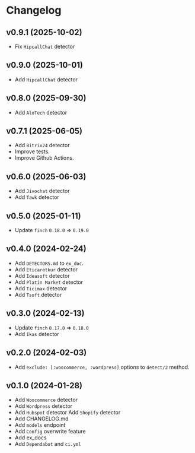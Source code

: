 # Changelog

## v0.9.1 (2025-10-02)

- Fix `HipcallChat` detector

## v0.9.0 (2025-10-01)

- Add `HipcallChat` detector

## v0.8.0 (2025-09-30)

- Add `AloTech` detector

## v0.7.1 (2025-06-05)

- Add `Bitrix24` detector
- Improve tests.
- Improve Github Actions.

## v0.6.0 (2025-06-03)

- Add `Jivochat` detector
- Add `Tawk` detector

## v0.5.0 (2025-01-11)

- Update `finch` `0.18.0` => `0.19.0`

## v0.4.0 (2024-02-24)

- Add `DETECTORS.md` to `ex_doc`.
- Add `Eticaretkur` detector
- Add `Ideasoft` detector
- Add `Platin Market` detector
- Add `Ticimax` detector
- Add `Tsoft` detector

## v0.3.0 (2024-02-13)

- Update `finch` `0.17.0` => `0.18.0`
- Add `Ikas` detector

## v0.2.0 (2024-02-03)

- Add `exclude: [:woocommerce, :wordpress]` options to `detect/2` method.

## v0.1.0 (2024-01-28)

- Add `Woocommerce` detector
- Add `Wordpress` detector
- Add `Hubspot` detector
  Add `Shopify` detector
- Add CHANGELOG.md
- Add `models` endpoint
- Add `Config` overwrite feature
- Add ex_docs
- Add `Dependabot` and `ci.yml`